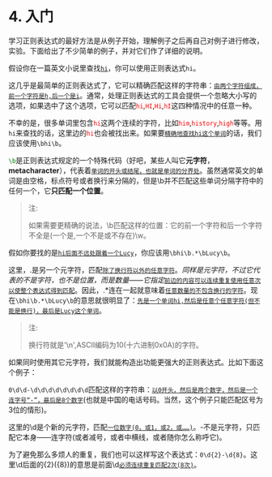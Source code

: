 # 4. 入门

学习正则表达式的最好方法是从例子开始，理解例子之后再自己对例子进行修改，实验。下面给出了不少简单的例子，并对它们作了详细的说明。

假设你在一篇英文小说里查找<u>`hi`</u>，你可以使用正则表达式`hi`。

这几乎是最简单的正则表达式了，它可以精确匹配这样的字符串：<u>`由两个字符组成，前一个字符是h,后一个是i`</u>。通常，处理正则表达式的工具会提供一个忽略大小写的选项，如果选中了这个选项，它可以匹配<span style="color: red;">`hi`</span>,<span style="color: red;">`HI`</span>,<span style="color: red;">`Hi`</span>,<span style="color: red;">`hI`</span>这四种情况中的任意一种。

不幸的是，很多单词里包含<span style="color: red;">`hi`</span>这两个连续的字符，比如<span style="color: red;">`him`</span>,<span style="color: red;">`history`</span>,<span style="color: red;">`high`</span>等等。用`hi`来查找的话，这里边的<span style="color: red;">`hi`</span>也会被找出来。如果要<u>`精确地查找hi这个单词`</u>的话，我们应该使用`\bhi\b`。

<span style="color: green;">`\b`</span>是正则表达式规定的一个特殊代码（好吧，某些人叫它**元字符**，**metacharacter**），代表着<u>`单词的开头或结尾，也就是单词的分界处`</u>。虽然通常英文的单词是由空格，标点符号或者换行来分隔的，但是\b并不匹配这些单词分隔字符中的任何一个，它**只匹配一个位置**。

> 注:
> 
> 如果需要更精确的说法，\b匹配这样的位置：它的前一个字符和后一个字符不全是(一个是,一个不是或不存在)\w。

假如你要找的是<u>`hi后面不远处跟着一个Lucy`</u>，你应该用`\bhi\b.*\bLucy\b`。

这里，.是另一个元字符，匹配<u>`除了换行符以外的任意字符`</u>。*同样是元字符，不过它代表的不是字符，也不是位置，而是数量——它指定*<u>`前边的内容可以连续重复使用任意次以使整个表达式得到匹配`</u>。因此，.*连在一起就意味着<u>`任意数量的不包含换行的字符`</u>。现在`\bhi\b.*\bLucy\b`的意思就很明显了：<u>`先是一个单词hi,然后是任意个任意字符(但不能是换行)，最后是Lucy这个单词`</u>。

> 注:
> 
> 换行符就是'\n',ASCII编码为10(十六进制0x0A)的字符。

如果同时使用其它元字符，我们就能构造出功能更强大的正则表达式。比如下面这个例子：

`0\d\d-\d\d\d\d\d\d\d\d`匹配这样的字符串：<u>`以0开头，然后是两个数字，然后是一个连字号“-”，最后是8个数字`</u>(也就是中国的电话号码。当然，这个例子只能匹配区号为3位的情形)。

这里的\d是个新的元字符，匹配<u>`一位数字(0，或1，或2，或……)`</u>。-不是元字符，只匹配它本身——连字符(或者减号，或者中横线，或者随你怎么称呼它)。

为了避免那么多烦人的重复，我们也可以这样写这个表达式：`0\d{2}-\d{8}`。这里\d后面的{2}({8})的意思是前面\d<u>`必须连续重复匹配2次(8次)`</u>。
